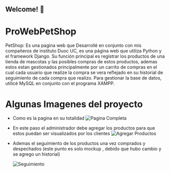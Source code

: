 ## Welcome! 👋

# ProWebPetShop

PetShop: Es una pagina web que Desarrollé en conjunto con mis compañeros de instituto Duoc UC, es una página web que utiliza Python y el framework Django. 
Su función principal es registrar los productos de una tienda de mascotas y las 
posibles compras de estos productos, ademas estos estan gestionados principalmente por un carrito de compras en el cual cada usuario que realize la compra se vera reflejado en su historial de seguimiento de cada compra que realizo. Para gestionar la base de datos, utilicé MySQL en conjunto con el programa XAMPP.


# Algunas Imagenes del proyecto

* Como es la pagina en su totalidad
  ![Pagina Completa](https://github.com/JaimeAndresG/ProWebPetShop/assets/101838917/64c8e4dc-85fd-4f67-9c87-95ed7c480544)



* En este paso el administrador debe agregar los productos para que estos puedan ser visualizados por los clientes
  ![Agregar Productos](https://github.com/JaimeAndresG/ProWebPetShop/assets/101838917/0e6703fb-b6fd-4670-b743-b7ca7abe8bc1)


* Ademas el seguimiento de los productos una vez comprados y despechados (este punto es solo mockup , debido que hubo cambio y se agrego un historial)

  ![Seguimiento](https://github.com/JaimeAndresG/ProWebPetShop/assets/101838917/434f6060-65e3-4fde-bb5d-41cc75e6151e)


